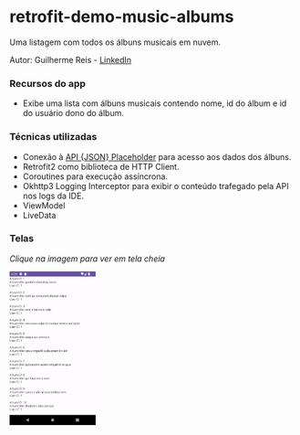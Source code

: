 # retrofit-demo-music-albums

Uma listagem com todos os álbuns musicais em nuvem.

Autor: Guilherme Reis - [LinkedIn](https://www.linkedin.com/in/guilhermereisdev/)

### Recursos do app

- Exibe uma lista com álbuns musicais contendo nome, id do álbum e id do usuário dono do álbum.

### Técnicas utilizadas

- Conexão à [API {JSON} Placeholder](https://jsonplaceholder.typicode.com/) para acesso aos dados dos álbuns.
- Retrofit2 como biblioteca de HTTP Client.
- Coroutines para execução assíncrona.
- Okhttp3 Logging Interceptor para exibir o conteúdo trafegado pela API nos logs da IDE.
- ViewModel
- LiveData

### Telas

_Clique na imagem para ver em tela cheia_

<img src="screenshots/01.png" width="30%">